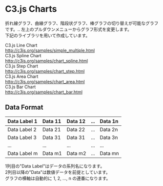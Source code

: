 C3.js Charts
====
折れ線グラフ、曲線グラフ、階段状グラフ、棒グラフの切り替えが可能なグラフです。..
左上のプルダウンメニューからグラフ形式を変更します。  
下記のライブラリを用いて作成しています。  

C3.js Line Chart  
<http://c3js.org/samples/simple_multiple.html>  
C3.js Spline Chart  
<http://c3js.org/samples/chart_spline.html>  
C3.js Step Chart  
<http://c3js.org/samples/chart_step.html>  
C3.js Area Chart  
<http://c3js.org/samples/chart_area.html>  
C3.js Bar Chart  
<http://c3js.org/samples/chart_bar.html>  



## Data Format  
| Data Label 1 | Data 11 | Data 12 | ... | Data 1n |  
|:-------------|:--------|:--------|:----|:--------|  
| Data Label 2 | Data 21 | Data 22 | ... | Data 2n |  
| Data Label 3 | Data 31 | Data 31 | ... | Data 3n |  
| ...          | ...     | ...     | ... | ...     |  
| Data Label m | Data m1 | Data m2 | ... | Data mn |  
  
1列目の"Data Label"はデータの系列名になります。  
2列目以降の"Data"は数値データを前提としています。  
グラフの横軸は自動的に 1, 2, ..., n の連番になります。  
